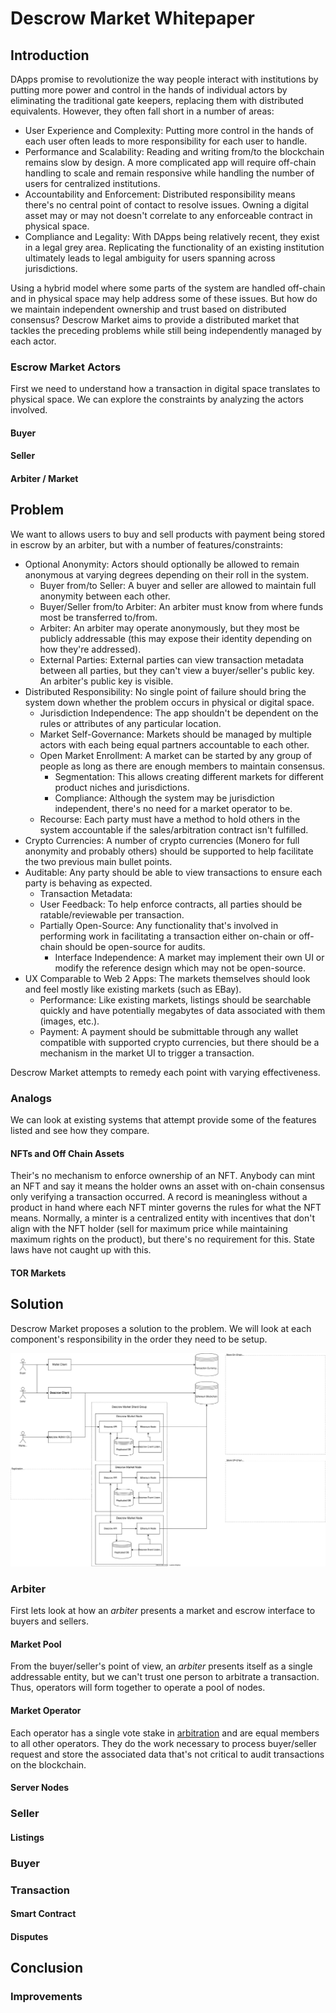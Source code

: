 # Descrow Market Whitepaper

## Introduction

DApps promise to revolutionize the way people interact with institutions by putting more power and control in the hands of individual actors by eliminating the traditional gate keepers, replacing them with distributed equivalents. However, they often fall short in a number of areas:

- User Experience and Complexity: Putting more control in the hands of each user often leads to more responsibility for each user to handle.
- Performance and Scalability: Reading and writing from/to the blockchain remains slow by design. A more complicated app will require off-chain handling to scale and remain responsive while handling the number of users for centralized institutions.
- Accountability and Enforcement: Distributed responsibility means there's no central point of contact to resolve issues. Owning a digital asset may or may not doesn't correlate to any enforceable contract in physical space.
- Compliance and Legality: With DApps being relatively recent, they exist in a legal grey area. Replicating the functionality of an existing institution ultimately leads to legal ambiguity for users spanning across jurisdictions.

Using a hybrid model where some parts of the system are handled off-chain and in physical space may help address some of these issues. But how do we maintain independent ownership and trust based on distributed consensus? Descrow Market aims to provide a distributed market that tackles the preceding problems while still being independently managed by each actor.

### Escrow Market Actors

First we need to understand how a transaction in digital space translates to physical space. We can explore the constraints by analyzing the actors involved.

#### Buyer

#### Seller

#### Arbiter / Market

## Problem

We want to allows users to buy and sell products with payment being stored in escrow by an arbiter, but with a number of features/constraints:

- Optional Anonymity: Actors should optionally be allowed to remain anonymous at varying degrees depending on their roll in the system.
  - Buyer from/to Seller: A buyer and seller are allowed to maintain full anonymity between each other.
  - Buyer/Seller from/to Arbiter: An arbiter must know from where funds most be transferred to/from.
  - Arbiter: An arbiter may operate anonymously, but they most be publicly addressable (this may expose their identity depending on how they're addressed).
  - External Parties: External parties can view transaction metadata between all parties, but they can't view a buyer/seller's public key. An arbiter's public key is visible.
- Distributed Responsibility: No single point of failure should bring the system down whether the problem occurs in physical or digital space.
  - Jurisdiction Independence: The app shouldn't be dependent on the rules or attributes of any particular location.
  - Market Self-Governance: Markets should be managed by multiple actors with each being equal partners accountable to each other.
  - Open Market Enrollment: A market can be started by any group of people as long as there are enough members to maintain consensus.
    - Segmentation: This allows creating different markets for different product niches and jurisdictions.
    - Compliance: Although the system may be jurisdiction independent, there's no need for a market operator to be.
  - Recourse: Each party must have a method to hold others in the system accountable if the sales/arbitration contract isn't fulfilled.
- Crypto Currencies: A number of crypto currencies (Monero for full anonymity and probably others) should be supported to help facilitate the two previous main bullet points.
- Auditable: Any party should be able to view transactions to ensure each party is behaving as expected.
  - Transaction Metadata: 
  - User Feedback: To help enforce contracts, all parties should be ratable/reviewable per transaction.
  - Partially Open-Source: Any functionality that's involved in performing work in facilitating a transaction either on-chain or off-chain should be open-source for audits. 
    - Interface Independence: A market may implement their own UI or modify the reference design which may not be open-source.
- UX Comparable to Web 2 Apps: The markets themselves should look and feel mostly like existing markets (such as EBay).
  - Performance: Like existing markets, listings should be searchable quickly and have potentially megabytes of data associated with them (images, etc.).
  - Payment: A payment should be submittable through any wallet compatible with supported crypto currencies, but there should be a mechanism in the market UI to trigger a transaction.

Descrow Market attempts to remedy each point with varying effectiveness.

### Analogs

We can look at existing systems that attempt provide some of the features listed and see how they compare.

#### NFTs and Off Chain Assets

Their's no mechanism to enforce ownership of an NFT. Anybody can mint an NFT and say it means the holder owns an asset with on-chain consensus only verifying a transaction occurred. A record is meaningless without a product in hand where each NFT minter governs the rules for what the NFT means. Normally, a minter is a centralized entity with incentives that don't align with the NFT holder (sell for maximum price while maintaining maximum rights on the product), but there's no requirement for this. State laws have not caught up with this.

#### TOR Markets

## Solution

Descrow Market proposes a solution to the problem. We will look at each component's responsibility in the order they need to be setup.

![High Level Architecture](DescrowMarketArchitecture.drawio.svg)

### Arbiter

First lets look at how an _arbiter_ presents a market and escrow interface to buyers and sellers.

#### Market Pool

From the buyer/seller's point of view, an _arbiter_ presents itself as a single addressable entity, but we can't trust one person to arbitrate a transaction. Thus, operators will form together to operate a pool of nodes.

#### Market Operator

Each operator has a single vote stake in [arbitration](#disputes) and are equal members to all other operators. They do the work necessary to process buyer/seller request and store the associated data that's not critical to audit transactions on the blockchain.

#### Server Nodes

### Seller

#### Listings

### Buyer

### Transaction

#### Smart Contract

#### Disputes

## Conclusion

### Improvements
